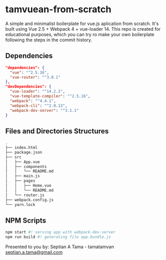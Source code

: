 # tamvuean-from-scratch
A simple and minimalist boilerplate for vue.js aplication from scratch. It's built using Vue 2.5 + Webpack 4 + vue-loader 14.
This repo is created for educational purposes, which you can try ro make your own boilerplate following the steps in the commit history.

## Dependencies 

```json
"dependencies": {
  "vue": "^2.5.16",
  "vue-router": "^3.0.1"
},
"devDependencies": {
  "vue-loader": "^14.2.2",
  "vue-template-compiler": "^2.5.16",
  "webpack": "^4.4.1",
  "webpack-cli": "^2.0.13",
  "webpack-dev-server": "^3.1.1"
}
```

## Files and Directories Structures

```bash
.
├── index.html
├── package.json
├── src
│   ├── App.vue
│   ├── components
│   │   └── README.md
│   ├── main.js
│   ├── pages
│   │   ├── Home.vue
│   │   └── README.md
│   └── router.js
├── webpack.config.js
└── yarn.lock
```

## NPM Scripts

```bash
npm start #! serving app with webpack-dev-server
npm run build #! generating file app.bundle.js
```

Presented to you by: Septian A Tama - tamatamvan <septian.a.tama@gmail.com>
